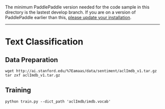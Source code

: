The minimum PaddlePaddle version needed for the code sample in this directory is the lastest develop branch. If you are on a version of PaddlePaddle earlier than this, [please update your installation](http://www.paddlepaddle.org/docs/develop/documentation/en/build_and_install/pip_install_en.html).

---

# Text Classification

## Data Preparation
```
wget http://ai.stanford.edu/%7Eamaas/data/sentiment/aclImdb_v1.tar.gz
tar zxf aclImdb_v1.tar.gz
```

## Training
```
python train.py --dict_path 'aclImdb/imdb.vocab'
```
